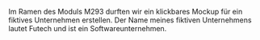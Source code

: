Im Ramen des Moduls M293 durften wir ein klickbares Mockup für ein fiktives Unternehmen erstellen.
Der Name meines fiktiven Unternehmens lautet Futech und ist ein Softwareunternehmen.
